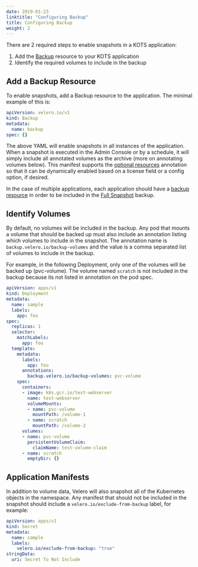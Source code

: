 ```yaml
---
date: 2019-01-23
linktitle: "Configuring Backup"
title: Configuring Backup
weight: 2
---
```


There are 2 required steps to enable snapshots in a KOTS application:
1. Add the [Backup](/reference/v1beta1/backup) resource to your KOTS application
1. Identify the required volumes to include in the backup

## Add a Backup Resource

To enable snapshots, add a Backup resource to the application.
The minimal example of this is:

```yaml
apiVersion: velero.io/v1
kind: Backup
metadata:
  name: backup
spec: {}
```

The above YAML will enable snapshots in all instances of the application.
When a snapshot is executed in the Admin Console or by a schedule, it will simply include all annotated volumes as the archive (more on annotating volumes below).
This manifest supports the [optional resources](/vendor/packaging/optional-resources/) annotation so that it can be dynamically enabled based on a license field or a config option, if desired.

In the case of multiple applications, each application should have a [backup resource](https://kots.io/reference/v1beta1/backup/) in order to be included in the [Full Snapshot](/kotsadm/snapshots/overview/#full-snapshots-recommended) backup.

## Identify Volumes

By default, no volumes will be included in the backup.
Any pod that mounts a volume that should be backed up must also include an annotation listing which volumes to include in the snapshot.
The annotation name is `backup.velero.io/backup-volumes` and the value is a comma separated list of volumes to include in the backup.

For example, in the following Deployment, only one of the volumes will be backed up (pvc-volume).
The volume named `scratch` is not included in the backup because its not listed in annotation on the pod spec.

```yaml
apiVersion: apps/v1
kind: Deployment
metadata:
  name: sample
  labels:
    app: foo
spec:
  replicas: 1
  selector:
    matchLabels:
      app: foo
  template:
    metadata:
      labels:
        app: foo
      annotations:
        backup.velero.io/backup-volumes: pvc-volume
    spec:
      containers:
      - image: k8s.gcr.io/test-webserver
        name: test-webserver
        volumeMounts:
        - name: pvc-volume
          mountPath: /volume-1
        - name: scratch
          mountPath: /volume-2
      volumes:
      - name: pvc-volume
        persistentVolumeClaim:
          claimName: test-volume-claim
      - name: scratch
        emptyDir: {}
```

## Application Manifests

In addition to volume data, Velero will also snapshot all of the Kubernetes objects in the namespace.
Any manifest that should not be included in the snapshot should include a `velero.io/exclude-from-backup` label, for example:

```yaml
apiVersion: apps/v1
kind: Secret
metadata:
  name: sample
  labels:
    velero.io/exclude-from-backup: "true"
stringData:
  uri: Secret To Not Include
```
